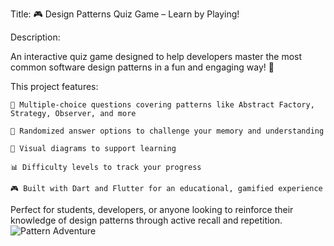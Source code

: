 Title: 🎮 Design Patterns Quiz Game – Learn by Playing!

Description:

An interactive quiz game designed to help developers master the most common software design patterns in a fun and engaging way! 🚀

This project features:

    🧠 Multiple-choice questions covering patterns like Abstract Factory, Strategy, Observer, and more

    🔄 Randomized answer options to challenge your memory and understanding

    🎨 Visual diagrams to support learning

    📊 Difficulty levels to track your progress

    🎮 Built with Dart and Flutter for an educational, gamified experience

Perfect for students, developers, or anyone looking to reinforce their knowledge of design patterns through active recall and repetition.
![Pattern Adventure](https://github.com/user-attachments/assets/7dac8413-1d11-47a4-a468-6ff692d5bf35)
